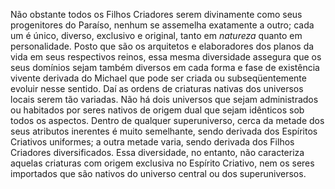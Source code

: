 Não obstante todos os Filhos Criadores serem divinamente como seus progenitores do Paraíso, nenhum se assemelha exatamente a outro; cada um é único, diverso, exclusivo e original, tanto em *natureza* quanto em personalidade. Posto que são os arquitetos e elaboradores dos planos da vida em seus respectivos reinos, essa mesma diversidade assegura que os seus domínios sejam também diversos em cada forma e fase de existência vivente derivada do Michael que pode ser criada ou subseqüentemente evoluir nesse sentido. Daí as ordens de criaturas nativas dos universos locais serem tão variadas. Não há dois universos que sejam administrados ou habitados por seres nativos de origem dual que sejam idênticos sob todos os aspectos. Dentro de qualquer superuniverso, cerca da metade dos seus atributos inerentes é muito semelhante, sendo derivada dos Espíritos Criativos uniformes; a outra metade varia, sendo derivada dos Filhos Criadores diversificados. Essa diversidade, no entanto, não caracteriza aquelas criaturas com origem exclusiva no Espírito Criativo, nem os seres importados que são nativos do universo central ou dos superuniversos.